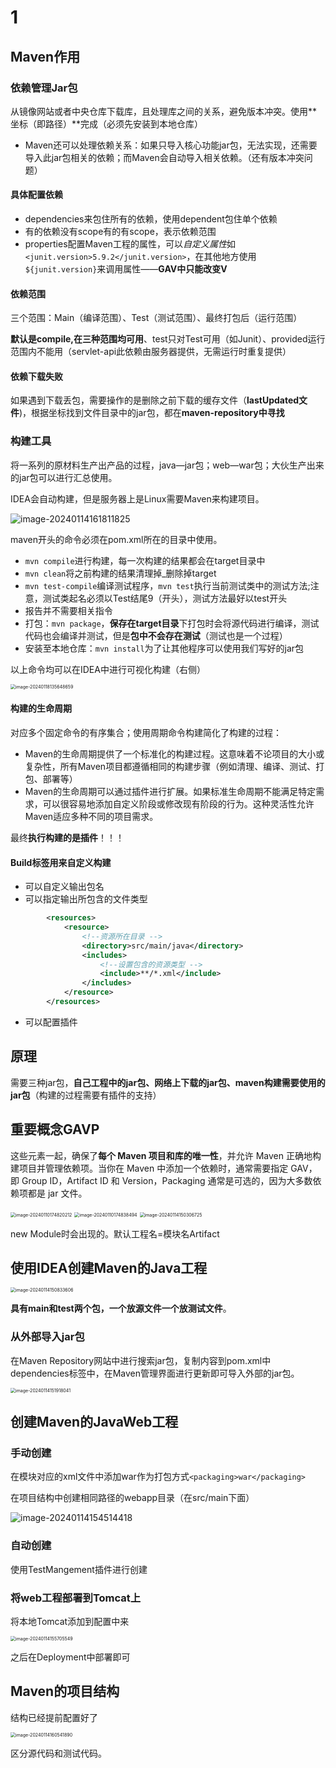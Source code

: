 # 1

## Maven作用

### 依赖管理Jar包

从镜像网站或者中央仓库下载库，且处理库之间的关系，避免版本冲突。使用**坐标（即路径）**完成（必须先安装到本地仓库）

- Maven还可以处理依赖关系：如果只导入核心功能jar包，无法实现，还需要导入此jar包相关的依赖；而Maven会自动导入相关依赖。（还有版本冲突问题）

#### 具体配置依赖

- dependencies来包住所有的依赖，使用dependent包住单个依赖
- 有的依赖没有scope有的有scope，表示依赖范围
- properties配置Maven工程的属性，可以*自定义属性*如`<junit.version>5.9.2</junit.version>`，在其他地方使用`${junit.version}`来调用属性——**GAV中只能改变V**

#### 依赖范围

三个范围：Main（编译范围）、Test（测试范围）、最终打包后（运行范围）

**默认是compile,在三种范围均可用**、test只对Test可用（如Junit）、provided运行范围内不能用（servlet-api此依赖由服务器提供，无需运行时重复提供）

#### 依赖下载失败

如果遇到下载丢包，需要操作的是删除之前下载的缓存文件（**lastUpdated文件**)，根据坐标找到文件目录中的jar包，都在**maven-repository中寻找**

### 构建工具

将一系列的原材料生产出产品的过程，java—jar包；web—war包；大伙生产出来的jar包可以进行汇总使用。

IDEA会自动构建，但是服务器上是Linux需要Maven来构建项目。

![image-20240114161811825](../Pic/image-20240114161811825.png)

maven开头的命令必须在pom.xml所在的目录中使用。

- `mvn compile`进行构建，每一次构建的结果都会在target目录中
- `mvn clean`将之前构建的结果清理掉_删除掉target
- `mvn test-compile`编译测试程序，`mvn test`执行当前测试类中的测试方法;注意，测试类起名必须以Test结尾9（开头），测试方法最好以test开头
- 报告并不需要相关指令
- 打包：`mvn package`，**保存在target目录**下打包时会将源代码进行编译，测试代码也会编译并测试，但是**包中不会存在测试**（测试也是一个过程）
- 安装至本地仓库：`mvn install`为了让其他程序可以使用我们写好的jar包

以上命令均可以在IDEA中进行可视化构建（右侧）

<img src="../Pic/image-20240118135648659.png" alt="image-20240118135648659" style="zoom:50%;" />

#### 构建的生命周期

对应多个固定命令的有序集合；使用周期命令构建简化了构建的过程：

- Maven的生命周期提供了一个标准化的构建过程。这意味着不论项目的大小或复杂性，所有Maven项目都遵循相同的构建步骤（例如清理、编译、测试、打包、部署等）
- Maven的生命周期可以通过插件进行扩展。如果标准生命周期不能满足特定需求，可以很容易地添加自定义阶段或修改现有阶段的行为。这种灵活性允许Maven适应多种不同的项目需求。

最终**执行构建的是插件**！！！

#### Build标签用来自定义构建

- 可以自定义输出包名
- 可以指定输出所包含的文件类型

```xml
        <resources>
            <resource>
                <!--资源所在目录 -->
                <directory>src/main/java</directory>
                <includes>
                    <!--设置包含的资源类型 -->
                    <include>**/*.xml</include>
                </includes>
            </resource>
        </resources>
```

- 可以配置插件

## 原理

需要三种jar包，**自己工程中的jar包、网络上下载的jar包、maven构建需要使用的jar包**（构建的过程需要有插件的支持） 

## 重要概念GAVP

这些元素一起，确保了**每个 Maven 项目和库的唯一性**，并允许 Maven 正确地构建项目并管理依赖项。当你在 Maven 中添加一个依赖时，通常需要指定 GAV，即 Group ID，Artifact ID 和 Version，Packaging 通常是可选的，因为大多数依赖项都是 jar 文件。

<img src="../Pic/image-20240110174820212.png" alt="image-20240110174820212" style="zoom:50%;" />

<img src="../Pic/image-20240110174838494.png" alt="image-20240110174838494" style="zoom:50%;" />

<img src="../Pic/image-20240114150306725.png" alt="image-20240114150306725" style="zoom:50%;" />

new Module时会出现的。默认工程名=模块名Artifact

## 使用IDEA创建Maven的Java工程

<img src="../Pic/image-20240114150833606.png" alt="image-20240114150833606" style="zoom:50%;" />

**具有main和test两个包，一个放源文件一个放测试文件**。

### 从外部导入jar包

在Maven Repository网站中进行搜索jar包，复制内容到pom.xml中dependencies标签中，在Maven管理界面进行更新即可导入外部的jar包。

<img src="../Pic/image-20240114151918041.png" alt="image-20240114151918041" style="zoom:50%;" />

## 创建Maven的JavaWeb工程

### 手动创建

在模块对应的xml文件中添加war作为打包方式`<packaging>war</packaging>`

在项目结构中创建相同路径的webapp目录（在src/main下面）

![image-20240114154514418](../Pic/image-20240114154514418.png)

### 自动创建

使用TestMangement插件进行创建

### 将web工程部署到Tomcat上

将本地Tomcat添加到配置中来

<img src="../Pic/image-20240114155705549.png" alt="image-20240114155705549" style="zoom:50%;" />

之后在Deployment中部署即可

## Maven的项目结构

结构已经提前配置好了

<img src="../Pic/image-20240114160541890.png" alt="image-20240114160541890" style="zoom:50%;" />

区分源代码和测试代码。